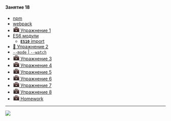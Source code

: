 #### Занятие 18

[hw-20]: https://raw.githubusercontent.com/garevna/a-level-js-lessons/master/ico/briefcase-20.png

* [npm](md/npm.md)
* [webpack](md/webpack.md)
* [![hw-20] Упражнение 1](md/webpack-1.md)
* [ES6 модули](md/ES6-modules.md)
    * [**`ES10`** import](md/ES-modules-ES10.md)
* [:briefcase: Упражнение 2](md/webpack-2.md)
* [`--mode` | `--watch`](md/webpack-options.md)
* [![hw-20] Упражнение 3](md/webpack-3.md)
* [![hw-20] Упражнение 4](md/webpack-4.md)
* [![hw-20] Упражнение 5](md/webpack-5.md)
* [![hw-20] Упражнение 6](md/webpack-6.md)
* [![hw-20] Упражнение 7](md/webpack-7.md)
* [![hw-20] Упражнение 8](md/webpack-8.md)
* [![hw-20] Homework](md/hw-18.md)

_________________________________________________________________________

![](https://github.com/garevna/js-course/raw/master/images/a-level-ico.png?raw=true)
